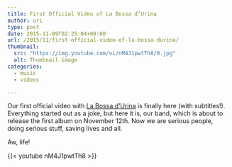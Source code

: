 ```yaml
---
title: First Official Video of La Bossa d’Urina
author: uri
type: post
date: 2015-11-09T02:25:04+00:00
url: /2015/11/first-official-video-of-la-bossa-durina/
thumbnail:
  src: "https://img.youtube.com/vi/nM4J1pwtTh8/0.jpg"
  alt: Thumbnail image
categories:
  - music
  - vídeos

---
```

Our first official video with [La Bossa d&#8217;Urina][1] is finally here (with subtitles!). Everything started out as a joke, but here it is, our band, which is about to release the first album on November 12th. Now we are serious people, doing serious stuff, saving lives and all.

Aw, life!

{{< youtube nM4J1pwtTh8 >}}</iframe>

 [1]: https://www.facebook.com/labossadurina